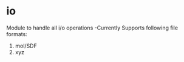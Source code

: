 # io
Module to handle all i/o operations
-Currently Supports following file formats:
1. mol/SDF
2. xyz
